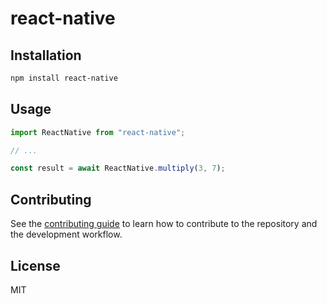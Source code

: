 # react-native

   

## Installation

```sh
npm install react-native
```

## Usage

```js
import ReactNative from "react-native";

// ...

const result = await ReactNative.multiply(3, 7);
```

## Contributing

See the [contributing guide](CONTRIBUTING.md) to learn how to contribute to the repository and the development workflow.

## License

MIT
